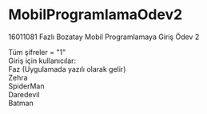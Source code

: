 # MobilProgramlamaOdev2
16011081 Fazlı Bozatay Mobil Programlamaya Giriş Ödev 2

Tüm şifreler = "1"<br/>
Giriş için kullanıcılar:<br/>
Faz (Uygulamada yazılı olarak gelir) <br/>
Zehra<br/>
SpiderMan<br/>
Daredevil<br/>
Batman<br/>
